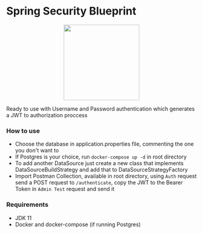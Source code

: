 # Spring Security Blueprint

<p align="center">
    <img src="https://dzone.com/storage/temp/12434118-spring-boot-logo.png" height="200"/> 
</p>

Ready to use with Username and Password authentication which generates a JWT to authorization proccess
### How to use
- Choose the database in application.properties file, commenting the one you don't want to
- If Postgres is your choice, run `docker-compose up -d` in root directory
- To add another DataSource just create a new class that implements DataSourceBuildStrategy and add that to DataSourceStrategyFactory
- Import Postman Collection, available in root directory, using `Auth` request send a POST request to `/authenticate`, copy the JWT to the Bearer Token  in `Admin Test` request and send it
### Requirements
- JDK 11
- Docker and docker-compose (if running Postgres)
